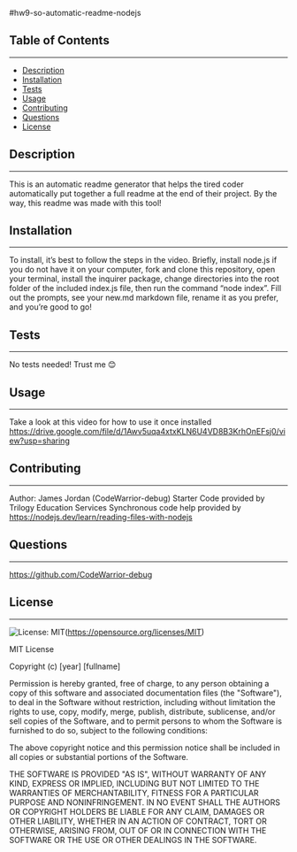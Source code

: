 
  #hw9-so-automatic-readme-nodejs

  ## Table of Contents
  ---
  * [Description](#description)
  * [Installation](#installation)
  * [Tests](#tests)
  * [Usage](#usage)
  * [Contributing](#contributing)
  * [Questions](#questions)
  * [License](#license)

  ## Description
  ---
  This is an automatic readme generator that helps the tired coder automatically put together a full readme at the end of their project. By the way, this readme was made with this tool!

  ## Installation
  ---
  To install, it’s best to follow the steps in the video. Briefly, install node.js if you do not have it on your computer, fork and clone this repository, open your terminal, install the inquirer package, change directories into the root folder of the included index.js file, then run the command “node index”. Fill out the prompts, see your new.md markdown file, rename it as you prefer, and you’re good to go!

  ## Tests
  ---
  No tests needed! Trust me 😊

  ## Usage
  ---
  Take a look at this video for how to use it once installed 
  https://drive.google.com/file/d/1Awv5uqa4xtxKLN6U4VD8B3KrhOnEFsj0/view?usp=sharing

  ## Contributing
  ---
  Author: James Jordan (CodeWarrior-debug) 
  Starter Code provided by Trilogy Education Services
  Synchronous code help provided by https://nodejs.dev/learn/reading-files-with-nodejs

  ## Questions
  ---
  https://github.com/CodeWarrior-debug

  ## License
  ---
  ![License: MIT](https://img.shields.io/badge/License-MIT-yellow.svg)(https://opensource.org/licenses/MIT)

  MIT License

Copyright (c) [year] [fullname]

Permission is hereby granted, free of charge, to any person obtaining a copy
of this software and associated documentation files (the "Software"), to deal
in the Software without restriction, including without limitation the rights
to use, copy, modify, merge, publish, distribute, sublicense, and/or sell
copies of the Software, and to permit persons to whom the Software is
furnished to do so, subject to the following conditions:

The above copyright notice and this permission notice shall be included in all
copies or substantial portions of the Software.

THE SOFTWARE IS PROVIDED "AS IS", WITHOUT WARRANTY OF ANY KIND, EXPRESS OR
IMPLIED, INCLUDING BUT NOT LIMITED TO THE WARRANTIES OF MERCHANTABILITY,
FITNESS FOR A PARTICULAR PURPOSE AND NONINFRINGEMENT. IN NO EVENT SHALL THE
AUTHORS OR COPYRIGHT HOLDERS BE LIABLE FOR ANY CLAIM, DAMAGES OR OTHER
LIABILITY, WHETHER IN AN ACTION OF CONTRACT, TORT OR OTHERWISE, ARISING FROM,
OUT OF OR IN CONNECTION WITH THE SOFTWARE OR THE USE OR OTHER DEALINGS IN THE
SOFTWARE.
